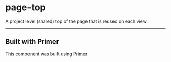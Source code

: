 # page-top
A project level (shared) top of the page that is reused on each view.

---

## Built with Primer

This component was built using [Primer](https://code.ldschurch.org/stash/projects/PRIMER/)
